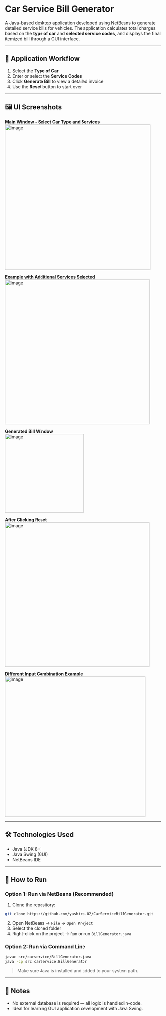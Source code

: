 # Car Service Bill Generator

A Java-based desktop application developed using NetBeans to generate detailed service bills for vehicles. The application calculates total charges based on the **type of car** and **selected service codes**, and displays the final itemized bill through a GUI interface.

---

## 🧭 Application Workflow

1. Select the **Type of Car**
2. Enter or select the **Service Codes**
3. Click **Generate Bill** to view a detailed invoice
4. Use the **Reset** button to start over

---

## 🖼 UI Screenshots

**Main Window - Select Car Type and Services**  
<img width="470" alt="image" src="https://user-images.githubusercontent.com/100527997/211759417-e4915de3-09e4-45f3-a029-c8fc2c8fb03b.png">

**Example with Additional Services Selected**  
<img width="468" alt="image" src="https://user-images.githubusercontent.com/100527997/211759571-7c618442-bbfa-4235-ac79-230e98762905.png">

**Generated Bill Window**  
<img width="255" alt="image" src="https://user-images.githubusercontent.com/100527997/211759721-0ce80b14-4f77-4d4c-8bf6-ac287a9a580a.png">

**After Clicking Reset**  
<img width="467" alt="image" src="https://user-images.githubusercontent.com/100527997/211759802-28a959d6-be4a-484b-85f9-e77cb10cd2a6.png">

**Different Input Combination Example**  
<img width="454" alt="image" src="https://user-images.githubusercontent.com/100527997/211759892-c5e7e918-92f3-426e-bb60-b260c905dbba.png">

---

## 🛠 Technologies Used

- Java (JDK 8+)
- Java Swing (GUI)
- NetBeans IDE

---

## 🚀 How to Run

### Option 1: Run via NetBeans (Recommended)

1. Clone the repository:
```bash
git clone https://github.com/yashica-02/CarServiceBillGenerator.git
```

2. Open NetBeans → `File` → `Open Project`  
3. Select the cloned folder  
4. Right-click on the project → `Run` or run `BillGenerator.java`

### Option 2: Run via Command Line

```bash
javac src/carservice/BillGenerator.java
java -cp src carservice.BillGenerator
```

> Make sure Java is installed and added to your system path.

---

## 📌 Notes

- No external database is required — all logic is handled in-code.
- Ideal for learning GUI application development with Java Swing.

